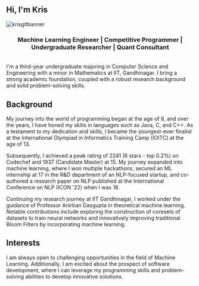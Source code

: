 ## Hi, I'm Kris

![krisgitbanner](https://github.com/user-attachments/assets/cfd366f0-8420-4d23-92ca-d40ad23b6faa)
<h3 align="center"><b>Machine Learning Engineer</b> | <b>Competitive Programmer</b> | <b>Undergraduate Researcher</b> | <b>Quant Consultant</b></h3>
<br>
I'm a third-year undergraduate majoring in Computer Science and Engineering with a minor in Mathematics at IIT, Gandhinagar. I bring a strong academic foundation, coupled with a robust research background and solid problem-solving skills.

## Background
My journey into the world of programming began at the age of 8, and over the years, I have honed my skills in languages such as Java, C, and C++. As a testament to my dedication and skills, I became the youngest-ever finalist at the International Olympiad in Informatics Training Camp (IOITC) at the age of 13.

Subsequently, I achieved a peak rating of 2241 (6 stars - top 0.2%) on Codechef and 1937 (Candidate Master) at 15. My journey expanded into machine learning, where I won multiple hackathons, secured an ML internship at 17 in the R&D department of an NLP-focused startup, and co-authored a research paper on NLP published at the International Conference on NLP (ICON '22) when I was 18.

Continuing my research journey at IIT Gandhinagar, I worked under the guidance of Professor Anirban Dasgupta in theoretical machine learning. Notable contributions include exploring the construction of coresets of datasets to train neural networks and innovatively improving traditional Bloom Filters by incorporating machine learning.

## Interests
I am always open to challenging opportunities in the field of Machine Learning. Additionally, I am excited about the prospect of software development, where I can leverage my programming skills and problem-solving abilities to develop innovative solutions.

<!--
**kristopherpaul/kristopherpaul** is a ✨ _special_ ✨ repository because its `README.md` (this file) appears on your GitHub profile.

Here are some ideas to get you started:

- 🔭 I’m currently working on ...
- 🌱 I’m currently learning ...
- 👯 I’m looking to collaborate on ...
- 🤔 I’m looking for help with ...
- 💬 Ask me about ...
- 📫 How to reach me: ...
- 😄 Pronouns: ...
- ⚡ Fun fact: ...
-->
